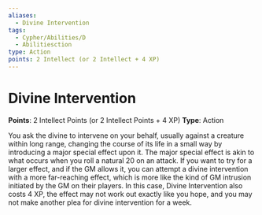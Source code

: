 ```yaml
---
aliases:
  - Divine Intervention
tags:
  - Cypher/Abilities/D
  - Abilitiesction
type: Action
points: 2 Intellect (or 2 Intellect + 4 XP)
---
```


# Divine Intervention

**Points**: 2 Intellect Points (or 2 Intellect Points + 4 XP)
**Type**: Action

You ask the divine to intervene on your behalf, usually against a creature within long range, changing the course of its life in a small way by introducing a major special effect upon it. The major special effect is akin to what occurs when you roll a natural 20 on an attack. If you want to try for a larger effect, and if the GM allows it, you can attempt a divine intervention with a more far-reaching effect, which is more like the kind of GM intrusion initiated by the GM on their players. In this case, Divine Intervention also costs 4 XP, the effect may not work out exactly like you hope, and you may not make another plea for divine intervention for a week.
